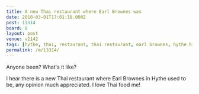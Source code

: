 ```yaml
---
title: A new Thai restaurant where Earl Brownes was
date: 2010-03-01T17:01:18.000Z
post: 13314
board: 8
layout: post
venue: v2142
tags: [hythe, thai, restaurant, thai restaurant, earl brownes, hythe high street, thai food]
permalink: /m/13314/
---
```

Anyone been? What's it like? 

I hear there is a new Thai restaurant where Earl Brownes in Hythe used to be, any opinion much appreciated. I love Thai food me!
